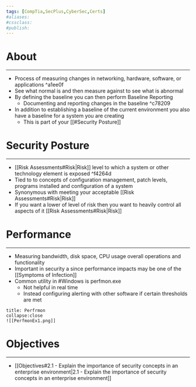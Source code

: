 ```yaml
---
tags: [CompTia,SecPlus,CyberSec,Certs]
#aliases:
#cssclass:
#publish:
---
```


# About
---
- Process of measuring changes in networking, hardware, software, or applications ^a1ee0f
- See what normal is and then measure against to see what is abnormal
- By defining the baseline you can then perform Baseline Reporting
	- Documenting and reporting changes in the baseline ^c78209
- In addition to establishing a baseline of the current environment you also have a baseline for a system you are creating
	- This is part of your [[#Security Posture]]

# Security Posture
---
- [[Risk Assessments#Risk|Risk]] level to which a system or other technology element is exposed ^f4264d
- Tied to to concepts of configuration management, patch levels, programs installed and configuration of a system
- Synonymous with meeting your acceptable [[Risk Assessments#Risk|Risk]]
- If you want a lower of level of risk then you want to heavily control all aspects of it [[Risk Assessments#Risk|Risk]]

# Performance
---
- Measuring bandwidth, disk space, CPU usage overall operations and functionality
- Important in security a since performance impacts may be one of the [[Symptoms of Infection]]
- Common utility in #Windows is perfmon.exe
	- Not helpful in real time
	- Instead configuring alerting with other software if certain thresholds are met

```ad-example
title: Perfrmon
collapse:close
![[PerfmonEx1.png]]
```

# Objectives
---
- [[Objectives#2.1 - Explain the importance of security concepts in an enterprise environment|2.1 - Explain the importance of security concepts in an enterprise environment]]
